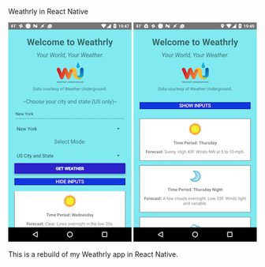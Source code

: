 Weathrly in React Native

![Screenshot 1](./images/weathrly-1.png)
![Screenshot 2](./images/weathrly-2.png)

This is a rebuild of my Weathrly app in React Native.
